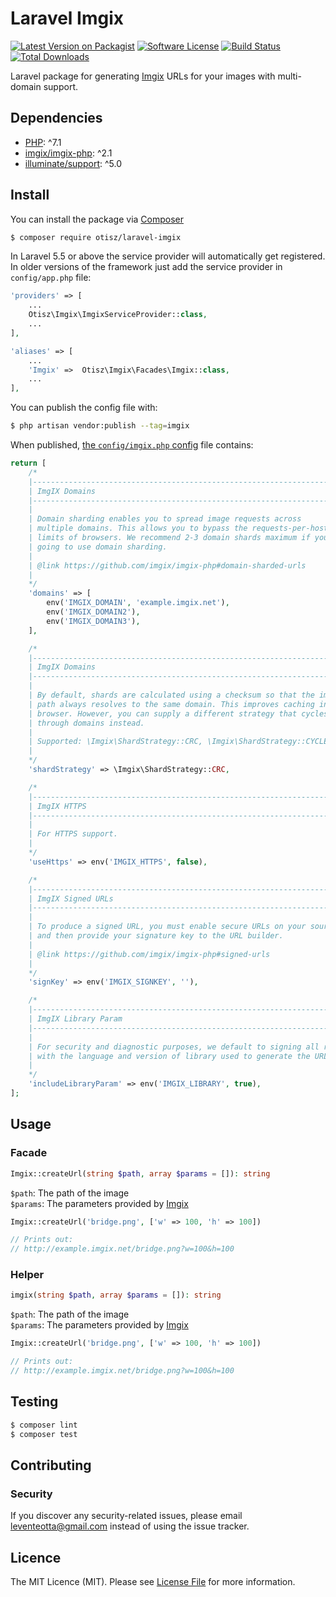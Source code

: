 # Laravel Imgix

[![Latest Version on Packagist][shield-packagist]][link-packagist]
[![Software License][shield-license]](LICENSE.md)
[![Build Status][shield-circleci]][link-circleci]
[![Total Downloads][shield-downloads]][link-packagist]

Laravel package for generating [Imgix](https://www.imgix.com) URLs for your images with multi-domain support.

## Dependencies

- [PHP](https://secure.php.net): ^7.1
- [imgix/imgix-php](https://github.com/imgix/imgix-php): ^2.1
- [illuminate/support](https://github.com/illuminate/support): ^5.0

## Install

You can install the package via [Composer](https://getcomposer.org/)
```bash
$ composer require otisz/laravel-imgix
```

In Laravel 5.5 or above the service provider will automatically get registered. In older versions of the framework just add the service provider in `config/app.php` file:
```php
'providers' => [
    ...
    Otisz\Imgix\ImgixServiceProvider::class,
    ...
],

'aliases' => [
    ...
    'Imgix' =>  Otisz\Imgix\Facades\Imgix::class,
    ...
],
```

You can publish the config file with:
```bash
$ php artisan vendor:publish --tag=imgix
```

When published, [the `config/imgix.php` config](config/imgix.php) file contains:

```php
return [
    /*
    |--------------------------------------------------------------------------
    | ImgIX Domains
    |--------------------------------------------------------------------------
    |
    | Domain sharding enables you to spread image requests across
    | multiple domains. This allows you to bypass the requests-per-host
    | limits of browsers. We recommend 2-3 domain shards maximum if you are
    | going to use domain sharding.
    |
    | @link https://github.com/imgix/imgix-php#domain-sharded-urls
    |
    */
    'domains' => [
        env('IMGIX_DOMAIN', 'example.imgix.net'),
        env('IMGIX_DOMAIN2'),
        env('IMGIX_DOMAIN3'),
    ],

    /*
    |--------------------------------------------------------------------------
    | ImgIX Domains
    |--------------------------------------------------------------------------
    |
    | By default, shards are calculated using a checksum so that the image
    | path always resolves to the same domain. This improves caching in the
    | browser. However, you can supply a different strategy that cycles
    | through domains instead.
    |
    | Supported: \Imgix\ShardStrategy::CRC, \Imgix\ShardStrategy::CYCLE
    |
    */
    'shardStrategy' => \Imgix\ShardStrategy::CRC,

    /*
    |--------------------------------------------------------------------------
    | ImgIX HTTPS
    |--------------------------------------------------------------------------
    |
    | For HTTPS support.
    |
    */
    'useHttps' => env('IMGIX_HTTPS', false),

    /*
    |--------------------------------------------------------------------------
    | ImgIX Signed URLs
    |--------------------------------------------------------------------------
    |
    | To produce a signed URL, you must enable secure URLs on your source
    | and then provide your signature key to the URL builder.
    |
    | @link https://github.com/imgix/imgix-php#signed-urls
    |
    */
    'signKey' => env('IMGIX_SIGNKEY', ''),

    /*
    |--------------------------------------------------------------------------
    | ImgIX Library Param
    |--------------------------------------------------------------------------
    |
    | For security and diagnostic purposes, we default to signing all requests
    | with the language and version of library used to generate the URL.
    |
    */
    'includeLibraryParam' => env('IMGIX_LIBRARY', true),
];
```
    
## Usage

### Facade

```php
Imgix::createUrl(string $path, array $params = []): string
```

`$path`: The path of the image \
`$params`: The parameters provided by [Imgix](https://docs.imgix.com/apis/url)

```php
Imgix::createUrl('bridge.png', ['w' => 100, 'h' => 100])

// Prints out:
// http://example.imgix.net/bridge.png?w=100&h=100
```

### Helper

```php
imgix(string $path, array $params = []): string
```

`$path`: The path of the image \
`$params`: The parameters provided by [Imgix](https://docs.imgix.com/apis/url)

```php
Imgix::createUrl('bridge.png', ['w' => 100, 'h' => 100])

// Prints out:
// http://example.imgix.net/bridge.png?w=100&h=100
```
    
## Testing

``` bash
$ composer lint
$ composer test
```

## Contributing

### Security

If you discover any security-related issues, please email [leventeotta@gmail.com](mailto:leventeotta@gmail.com) instead of using the issue tracker.

## Licence

The MIT Licence (MIT). Please see [License File](LICENSE.md) for more information.

[shield-packagist]: https://img.shields.io/packagist/v/otisz/laravel-imgix.svg?style=flat-square
[shield-license]: https://img.shields.io/badge/license-MIT-brightgreen.svg?style=flat-square
[shield-circleci]: https://img.shields.io/circleci/token/67d66f24c8eabf5cb95da9dc574bf2c2da59c096/project/github/otisz/laravel-imgix/master.svg?style=flat-square
[shield-downloads]: https://img.shields.io/packagist/dt/otisz/laravel-imgix.svg?style=flat-square

[link-packagist]: https://packagist.org/packages/otisz/laravel-imgix
[link-circleci]: https://circleci.com/gh/Otisz/Laravel-Imgix